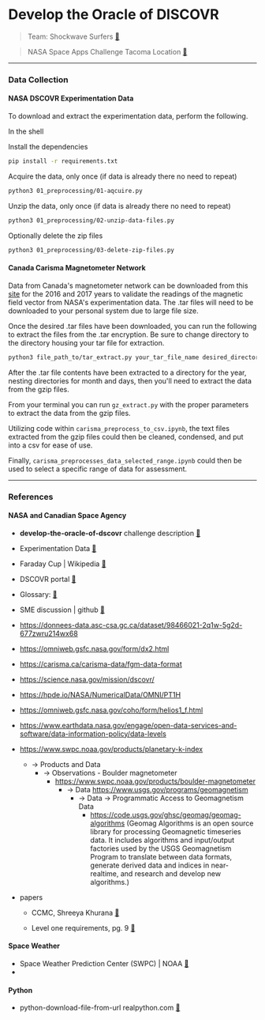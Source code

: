 # Develop the Oracle of DISCOVR

> Team: Shockwave Surfers [:link:](https://www.spaceappschallenge.org/2023/find-a-team/shockwave-surfers/)

> NASA Space Apps Challenge Tacoma Location [:link:](https://www.spaceappschallenge.org/2023/locations/tacoma-wa/)

----
### Data Collection

#### NASA DSCOVR Experimentation Data

To download and extract the experimentation data, perform the following.

In the shell

Install the dependencies
```bash
pip install -r requirements.txt
```

Acquire the data, only once (if data is already there no need to repeat)
```bash
python3 01_preprocessing/01-aqcuire.py
```

Unzip the data, only once (if data is already there no need to repeat)
```bash
python3 01_preprocessing/02-unzip-data-files.py
```

Optionally delete the zip files
```bash
python3 01_preprocessing/03-delete-zip-files.py 
```

#### Canada Carisma Magnetometer Network

Data from Canada's magnetometer network can be downloaded from this [site](https://donnees-data.asc-csa.gc.ca/dataset/06f5e364-6e2c-4d1c-95c2-9fb7d871ca20) for the 2016 and 2017 years to validate the readings of the magnetic field vector from NASA's experimentation data. The .tar files will need to be downloaded to your personal system due to large file size.

Once the desired .tar files have been downloaded, you can run the following to extract the files from the .tar encryption. Be sure to change directory to the directory housing your tar file for extraction.

```bash
python3 file_path_to/tar_extract.py your_tar_file_name desired_directory_for_extracted_file
```

After the .tar file contents have been extracted to a directory for the year, nesting directories for month and days, then you'll need to extract the data from the gzip files.

From your terminal you can run `gz_extract.py` with the proper parameters to extract the data from the gzip files.

Utilizing code within `carisma_preprocess_to_csv.ipynb`, the text files extracted from the gzip files could then be cleaned, condensed, and put into a csv for ease of use.

Finally, `carisma_preprocesses_data_selected_range.ipynb` could then be used to select a specific range of data for assessment.

----

### References

#### NASA and Canadian Space Agency

* __develop-the-oracle-of-dscovr__  challenge description [:link:](https://www.spaceappschallenge.org/2023/challenges/develop-the-oracle-of-dscovr/)

* Experimentation Data [:link:](https://www.spaceappschallenge.org/develop-the-oracle-of-dscovr-experimental-data-repository/)

* Faraday Cup | Wikipedia [:link:](https://en.wikipedia.org/wiki/Faraday_cup) 

* DSCOVR portal [:link:](https://www.ngdc.noaa.gov/dscovr/portal/#/#swi)
* Glossary: [:link:](https://nesdis-prod.s3.amazonaws.com/migrated/dscovr_glossary.pdf?_ga=2.40759142.51687696.1696295331-1439926062.1696295331)
* SME discussion | github [:link:](https://github.com/nasa/spaceapps/discussions/361)
* https://donnees-data.asc-csa.gc.ca/dataset/98466021-2q1w-5g2d-677zwru214wx68
* https://omniweb.gsfc.nasa.gov/form/dx2.html
* https://carisma.ca/carisma-data/fgm-data-format
* https://science.nasa.gov/mission/dscovr/
* https://hpde.io/NASA/NumericalData/OMNI/PT1H
* https://omniweb.gsfc.nasa.gov/coho/form/helios1_f.html
* https://www.earthdata.nasa.gov/engage/open-data-services-and-software/data-information-policy/data-levels 
* https://www.swpc.noaa.gov/products/planetary-k-index
  * -> Products and Data
    * -> Observations - Boulder magnetometer
      * https://www.swpc.noaa.gov/products/boulder-magnetometer
        * -> Data  https://www.usgs.gov/programs/geomagnetism
          * -> Data -> Programmatic Access to Geomagnetism Data
            *  https://code.usgs.gov/ghsc/geomag/geomag-algorithms  (Geomag Algorithms is an open source library for processing
Geomagnetic timeseries data. It includes algorithms and input/output factories
used by the USGS Geomagnetism Program to
translate between data formats,
generate derived data and indices in near-realtime,
and research and develop new algorithms.)
* papers

  - CCMC, Shreeya Khurana [:link:](https://ccmc.gsfc.nasa.gov/RoR_WWW/SWREDI/contest-presentations/2017/CCMCPaper_ShreeyaKhurana_Final.pdf)

  - Level one requirements, pg. 9 [:link:](https://www.space.commerce.gov/wp-content/uploads/DSCOVR-L1RD-Signed-NOAA-NASA-v1.1-Aug-15-2013-FINAL-2.pdf)
#### Space Weather

* Space Weather Prediction Center (SWPC) | NOAA [:link:](https://www.swpc.noaa.gov/)
* 

#### Python
* python-download-file-from-url  realpython.com [:link:](https://realpython.com/python-download-file-from-url/)
